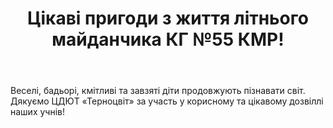 ﻿---
title: Цікаві пригоди з життя літнього майданчика КГ №55 КМР!
---

Веселі, бадьорі, кмітливі та завзяті діти продовжують пізнавати світ. Дякуємо ЦДЮТ «Терноцвіт» за участь у корисному та цікавому дозвіллі наших учнів!

<youtube id="UDTnGblGQmw" />
